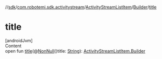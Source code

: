 //[sdk](../../../../index.md)/[com.robotemi.sdk.activitystream](../../index.md)/[ActivityStreamListItem](../index.md)/[Builder](index.md)/[title](title.md)



# title  
[androidJvm]  
Content  
open fun [title](title.md)(@[NonNull](https://developer.android.com/reference/kotlin/androidx/annotation/NonNull.html)()title: [String](https://developer.android.com/reference/kotlin/java/lang/String.html)): [ActivityStreamListItem.Builder](index.md)  



